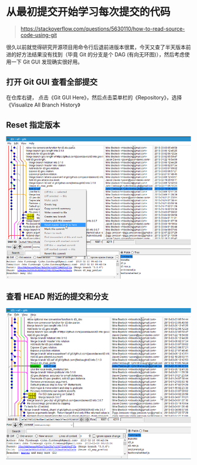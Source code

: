 # 从最初提交开始学习每次提交的代码

> <https://stackoverflow.com/questions/5630110/how-to-read-source-code-using-git>

很久以前就觉得研究开源项目用命令行后退前进版本很累，今天又查了半天版本前进的好方法结果没有找到（毕竟 Git 的分支是个 DAG (有向无环图)），然后考虑使用一下 Git GUI 发现确实很好用。

## 打开 Git GUI 查看全部提交

在仓库右键， 点击《Git GUI Here》，然后点击菜单栏的《Repository》，选择《Visualize All Branch History》

## Reset 指定版本

![](./img/Git-学习开源代码的技巧-1.png)

## 查看 HEAD 附近的提交和分支

![](./img/Git-学习开源代码的技巧-2.png)
